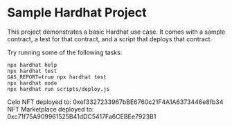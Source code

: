 # Sample Hardhat Project

This project demonstrates a basic Hardhat use case. It comes with a sample contract, a test for that contract, and a script that deploys that contract.

Try running some of the following tasks:

```shell
npx hardhat help
npx hardhat test
GAS_REPORT=true npx hardhat test
npx hardhat node
npx hardhat run scripts/deploy.js
```



Celo NFT deployed to: 0xef3327233967bBE6760c21F4A1A6373446e8fb34
NFT Marketplace deployed to: 0xc71f75A909961525B41dDC5417Fa6CEBEe7923B1